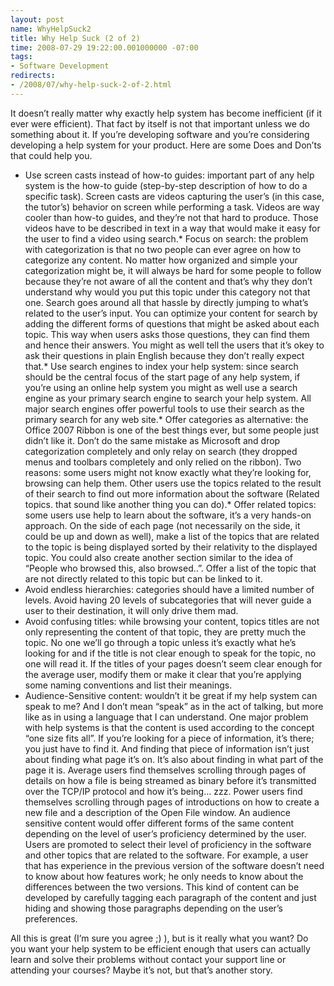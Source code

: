 ```yaml
---
layout: post
name: WhyHelpSuck2
title: Why Help Suck (2 of 2)
time: 2008-07-29 19:22:00.001000000 -07:00
tags:
- Software Development
redirects:
- /2008/07/why-help-suck-2-of-2.html
---
```

It doesn’t really matter why exactly help system has become inefficient (if it ever were efficient). That fact by itself is not that important unless we do something about it. If you’re developing software and you’re considering developing a help system for your product. Here are some Does and Don’ts that could help you.

*   Use screen casts instead of how-to guides: important part of any help system is the how-to guide (step-by-step description of how to do a specific task). Screen casts are videos capturing the user’s (in this case, the tutor’s) behavior on screen while performing a task. Videos are way cooler than how-to guides, and they’re not that hard to produce. Those videos have to be described in text in a way that would make it easy for the user to find a video using search.*   Focus on search: the problem with categorization is that no two people can ever agree on how to categorize any content. No matter how organized and simple your categorization might be, it will always be hard for some people to follow because they’re not aware of all the content and that’s why they don’t understand why would you put this topic under this category not that one. Search goes around all that hassle by directly jumping to what’s related to the user’s input. You can optimize your content for search by adding the different forms of questions that might be asked about each topic. This way when users asks those questions, they can find them and hence their answers. You might as well tell the users that it’s okey to ask their questions in plain English because they don’t really expect that.*   Use search engines to index your help system: since search should be the central focus of the start page of any help system, if you’re using an online help system you might as well use a search engine as your primary search engine to search your help system. All major search engines offer powerful tools to use their search as the primary search for any web site.*   Offer categories as alternative: the Office 2007 Ribbon is one of the best things ever, but some people just didn’t like it. Don’t do the same mistake as Microsoft and drop categorization completely and only relay on search (they dropped menus and toolbars completely and only relied on the ribbon). Two reasons: some users might not know exactly what they’re looking for, browsing can help them. Other users use the topics related to the result of their search to find out more information about the software (Related topics. that sound like another thing you can do).*   Offer related topics: some users use help to learn about the software, it’s a very hands-on approach. On the side of each page (not necessarily on the side, it could be up and down as well), make a list of the topics that are related to the topic is being displayed sorted by their relativity to the displayed topic. You could also create another section similar to the idea of “People who browsed this, also browsed..”. Offer a list of the topic that are not directly related to this topic but can be linked to it.
*   Avoid endless hierarchies: categories should have a limited number of levels. Avoid having 20 levels of subcategories that will never guide a user to their destination, it will only drive them mad.
*   Avoid confusing titles: while browsing your content, topics titles are not only representing the content of that topic, they are pretty much the topic. No one we’ll go through a topic unless it’s exactly what he’s looking for and if the title is not clear enough to speak for the topic, no one will read it. If the titles of your pages doesn’t seem clear enough for the average user, modify them or make it clear that you’re applying some naming conventions and list their meanings.
*   Audience-Sensitive content: wouldn’t it be great if my help system can speak to me? And I don’t mean “speak” as in the act of talking, but more like as in using a language that I can understand. One major problem with help systems is that the content is used according to the concept “one size fits all”. If you’re looking for a piece of information, it’s there; you just have to find it. And finding that piece of information isn’t just about finding what page it’s on. It’s also about finding in what part of the page it is. Average users find themselves scrolling through pages of details on how a file is being streamed as binary before it’s transmitted over the TCP/IP protocol and how it’s being… zzz. Power users find themselves scrolling through pages of introductions on how to create a new file and a description of the Open File window. An audience sensitive content would offer different forms of the same content depending on the level of user’s proficiency determined by the user. Users are promoted to select their level of proficiency in the software and other topics that are related to the software. For example, a user that has experience in the previous version of the software doesn’t need to know about how features work; he only needs to know about the differences between the two versions. This kind of content can be developed by carefully tagging each paragraph of the content and just hiding and showing those paragraphs depending on the user’s preferences.  

All this is great (I’m sure you agree ;) ), but is it really what you want? Do you want your help system to be efficient enough that users can actually learn and solve their problems without contact your support line or attending your courses? Maybe it’s not, but that’s another story.
  